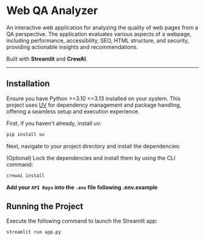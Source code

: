 # Web QA Analyzer

An interactive web application for analyzing the quality of web pages from a QA perspective. The application evaluates various aspects of a webpage, including performance, accessibility, SEO, HTML structure, and security, providing actionable insights and recommendations.

Built with **Streamlit** and **CrewAI**.

---


## Installation

Ensure you have Python >=3.10 <=3.13 installed on your system. This project uses [UV](https://docs.astral.sh/uv/) for dependency management and package handling, offering a seamless setup and execution experience.

First, if you haven't already, install uv:

```bash
pip install uv
```

Next, navigate to your project directory and install the dependencies:

(Optional) Lock the dependencies and install them by using the CLI command:
```bash
crewai install
```

**Add your `API Keys` into the `.env` file following .env.example**

## Running the Project

Execute the following command to launch the Streamlit app:

```bash
streamlit run app.py  
```

